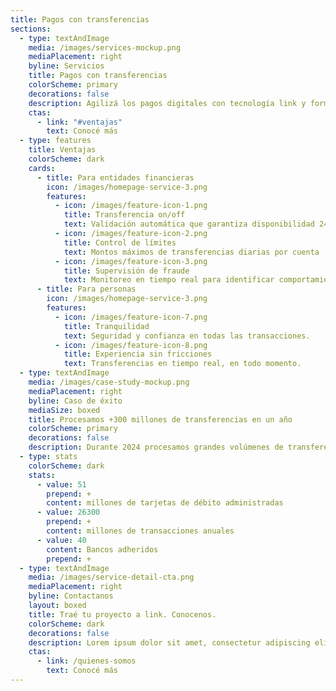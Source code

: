 ```yaml
---
title: Pagos con transferencias
sections:
  - type: textAndImage
    media: /images/services-mockup.png
    mediaPlacement: right
    byline: Servicios
    title: Pagos con transferencias
    colorScheme: primary
    decorations: false
    description: Agilizá los pagos digitales con tecnología link y formá parte de nuestro ecosistema.
    ctas:
      - link: "#ventajas"
        text: Conocé más
  - type: features
    title: Ventajas
    colorScheme: dark
    cards:
      - title: Para entidades financieras
        icon: /images/homepage-service-3.png
        features:
          - icon: /images/feature-icon-1.png
            title: Transferencia on/off
            text: Validación automática que garantiza disponibilidad 24/7 del servicio.
          - icon: /images/feature-icon-2.png
            title: Control de límites
            text: Montos máximos de transferencias diarias por cuenta  para prevenir estafas y errores.
          - icon: /images/feature-icon-3.png
            title: Supervisión de fraude
            text: Monitoreo en tiempo real para identificar comportamientos sospechosos.
      - title: Para personas
        icon: /images/homepage-service-3.png
        features:
          - icon: /images/feature-icon-7.png
            title: Tranquilidad
            text: Seguridad y confianza en todas las transacciones.
          - icon: /images/feature-icon-8.png
            title: Experiencia sin fricciones
            text: Transferencias en tiempo real, en todo momento.
  - type: textAndImage
    media: /images/case-study-mockup.png
    mediaPlacement: right
    byline: Caso de éxito
    mediaSize: boxed
    title: Procesamos +300 millones de transferencias en un año
    colorScheme: primary
    decorations: false
    description: Durante 2024 procesamos grandes volúmenes de transferencias, siendo un socio clave para que entidades financieras y empresas optimicen sus pagos.
  - type: stats
    colorScheme: dark
    stats:
      - value: 51
        prepend: +
        content: millones de tarjetas de débito administradas
      - value: 26300
        prepend: +
        content: millones de transacciones anuales
      - value: 40
        content: Bancos adheridos
        prepend: +
  - type: textAndImage
    media: /images/service-detail-cta.png
    mediaPlacement: right
    byline: Contactanos
    layout: boxed
    title: Traé tu proyecto a link. Conocenos.
    colorScheme: dark
    decorations: false
    description: Lorem ipsum dolor sit amet, consectetur adipiscing elit. Duis enim leo, ornare ut aliquet et, euismod bibendum ex. In volutpat sollicitudin purus quis consectetur.
    ctas:
      - link: /quienes-somos
        text: Conocé más
---
```

